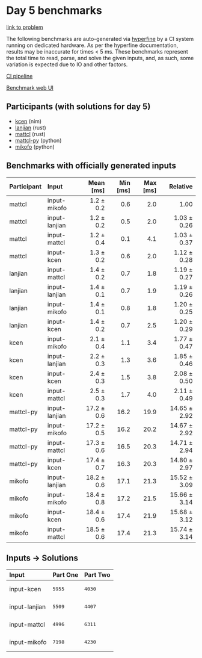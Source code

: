 # Day 5 benchmarks

[link to problem](https://adventofcode.com/2024/day/5)

The following benchmarks are auto-generated via
[hyperfine](https://github.com/sharkdp/hyperfine) by a CI system running on
dedicated hardware. As per the hyperfine documentation, results may be
inaccurate for times < 5 ms. These benchmarks represent the total time to read,
parse, and solve the given inputs, and, as such, some variation is expected due
to IO and other factors.

[CI pipeline](http://ci.papercode.net:8080/teams/main/pipelines/aoc2024)

[Benchmark web UI](https://aoc.ancalagon.black)


## Participants (with solutions for day 5)

- [kcen](https://github.com/kcen/aoc2024) (nim)
- [lanjian](https://github.com/lanjian/aoc-2024) (rust)
- [mattcl](https://github.com/mattcl/aoc2024) (rust)
- [mattcl-py](https://github.com/mattcl/aoc2024-py) (python)
- [mikofo](https://github.com/mikofo/aoc2024) (python)


## Benchmarks with officially generated inputs

| Participant | Input | Mean [ms] | Min [ms] | Max [ms] | Relative |
|:---|:---|---:|---:|---:|---:|
| mattcl | input-mikofo | 1.2 ± 0.2 | 0.6 | 2.0 | 1.00 |
| mattcl | input-lanjian | 1.2 ± 0.2 | 0.5 | 2.0 | 1.03 ± 0.26 |
| mattcl | input-mattcl | 1.2 ± 0.4 | 0.1 | 4.1 | 1.03 ± 0.37 |
| mattcl | input-kcen | 1.3 ± 0.2 | 0.6 | 2.0 | 1.12 ± 0.28 |
| lanjian | input-mattcl | 1.4 ± 0.2 | 0.7 | 1.8 | 1.19 ± 0.27 |
| lanjian | input-lanjian | 1.4 ± 0.1 | 0.7 | 1.9 | 1.19 ± 0.26 |
| lanjian | input-mikofo | 1.4 ± 0.1 | 0.8 | 1.8 | 1.20 ± 0.25 |
| lanjian | input-kcen | 1.4 ± 0.2 | 0.7 | 2.5 | 1.20 ± 0.29 |
| kcen | input-mikofo | 2.1 ± 0.4 | 1.1 | 3.4 | 1.77 ± 0.47 |
| kcen | input-lanjian | 2.2 ± 0.3 | 1.3 | 3.6 | 1.85 ± 0.46 |
| kcen | input-kcen | 2.4 ± 0.3 | 1.5 | 3.8 | 2.08 ± 0.50 |
| kcen | input-mattcl | 2.5 ± 0.3 | 1.7 | 4.0 | 2.11 ± 0.49 |
| mattcl-py | input-lanjian | 17.2 ± 0.6 | 16.2 | 19.9 | 14.65 ± 2.92 |
| mattcl-py | input-mikofo | 17.2 ± 0.5 | 16.2 | 20.2 | 14.67 ± 2.92 |
| mattcl-py | input-mattcl | 17.3 ± 0.6 | 16.5 | 20.3 | 14.71 ± 2.94 |
| mattcl-py | input-kcen | 17.4 ± 0.7 | 16.3 | 20.3 | 14.80 ± 2.97 |
| mikofo | input-lanjian | 18.2 ± 0.6 | 17.1 | 21.3 | 15.52 ± 3.09 |
| mikofo | input-mikofo | 18.4 ± 0.8 | 17.2 | 21.5 | 15.66 ± 3.14 |
| mikofo | input-kcen | 18.4 ± 0.6 | 17.4 | 21.9 | 15.68 ± 3.12 |
| mikofo | input-mattcl | 18.5 ± 0.6 | 17.4 | 21.3 | 15.74 ± 3.14 |


## Inputs -> Solutions

| Input | Part One | Part Two |
|:---|:---|:---|
|input-kcen|<pre>5955</pre>|<pre>4030</pre>|
|input-lanjian|<pre>5509</pre>|<pre>4407</pre>|
|input-mattcl|<pre>4996</pre>|<pre>6311</pre>|
|input-mikofo|<pre>7198</pre>|<pre>4230</pre>|